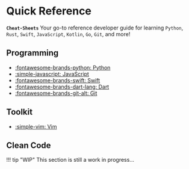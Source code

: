 # Quick Reference

**`Cheat-Sheets`** Your go-to reference developer guide for learning `Python`, `Rust`, `Swift`, `JavaScript`, `Kotlin`, `Go`, `Git`, and more!

## Programming

<div class="grid cards" markdown>

- [:fontawesome-brands-python: Python](python/)
- [:simple-javascript: JavaScript](javascript/)
- [:fontawesome-brands-swift: Swift](swift/)
- [:fontawesome-brands-dart-lang: Dart](dart/)
- [:fontawesome-brands-git-alt: Git](git/)

</div>

## Toolkit

<div class="grid cards" markdown>

- [:simple-vim: Vim](vim/)

</div>

## Clean Code

!!! tip "WIP"
    This section is still a work in progress...
